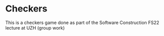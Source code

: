 # Checkers
This is a checkers game done as part of the Software Construction FS22 lecture at UZH (group work)
